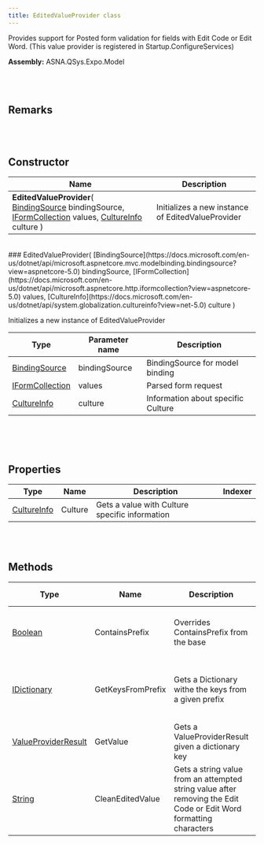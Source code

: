 ```yaml
---
title: EditedValueProvider class
---
```


Provides support for Posted form validation for fields with Edit Code or Edit Word. (This value provider is registered in Startup.ConfigureServices)

**Assembly:** ASNA.QSys.Expo.Model

<br>
<br>

## Remarks

<br>
<br>

## Constructor

| Name |  Description 
| --- | --- 
| **EditedValueProvider**( [BindingSource](https://docs.microsoft.com/en-us/dotnet/api/microsoft.aspnetcore.mvc.modelbinding.bindingsource?view=aspnetcore-5.0) bindingSource, [IFormCollection](https://docs.microsoft.com/en-us/dotnet/api/microsoft.aspnetcore.http.iformcollection?view=aspnetcore-5.0) values, [CultureInfo](https://docs.microsoft.com/en-us/dotnet/api/system.globalization.cultureinfo?view=net-5.0) culture ) | Initializes a new instance of EditedValueProvider

<br>
### EditedValueProvider( [BindingSource](https://docs.microsoft.com/en-us/dotnet/api/microsoft.aspnetcore.mvc.modelbinding.bindingsource?view=aspnetcore-5.0) bindingSource, [IFormCollection](https://docs.microsoft.com/en-us/dotnet/api/microsoft.aspnetcore.http.iformcollection?view=aspnetcore-5.0) values, [CultureInfo](https://docs.microsoft.com/en-us/dotnet/api/system.globalization.cultureinfo?view=net-5.0) culture )

Initializes a new instance of EditedValueProvider

| Type | Parameter name | Description
| --- | --- | ---
| [BindingSource](https://docs.microsoft.com/en-us/dotnet/api/microsoft.aspnetcore.mvc.modelbinding.bindingsource?view=aspnetcore-5.0) | bindingSource | BindingSource for model binding 
| [IFormCollection](https://docs.microsoft.com/en-us/dotnet/api/microsoft.aspnetcore.http.iformcollection?view=aspnetcore-5.0) | values | Parsed form request 
| [CultureInfo](https://docs.microsoft.com/en-us/dotnet/api/system.globalization.cultureinfo?view=net-5.0) | culture | Information about specific Culture 

<br>

<br>
<br>

## Properties

| Type | Name | Description | Indexer
| --- | --- | --- | --- 
| [CultureInfo](https://docs.microsoft.com/en-us/dotnet/api/system.globalization.cultureinfo?view=net-5.0) | Culture | Gets a value with Culture specific information | 

<br>
<br>

## Methods

| Type | Name | Description | Return Description 
| --- | --- | --- | --- 
| [Boolean](https://docs.microsoft.com/en-us/dotnet/api/system.boolean?view=net-5.0) | ContainsPrefix | Overrides ContainsPrefix from the base | true if string contains the given prefix
| [IDictionary](https://docs.microsoft.com/en-us/dotnet/api/system.collections.generic.idictionary-2?view=net-5.0) | GetKeysFromPrefix | Gets a Dictionary withe the keys from a given prefix | A Dictionary with a string key with string elements
| [ValueProviderResult](https://docs.microsoft.com/en-us/dotnet/api/microsoft.aspnetcore.mvc.modelbinding.valueproviderresult?view=aspnetcore-5.0) | GetValue | Gets a ValueProviderResult given a dictionary key | the value provider result
| [String](https://docs.microsoft.com/en-us/dotnet/api/system.string?view=net-5.0) | CleanEditedValue | Gets a string value from an attempted string value after removing the Edit Code or Edit Word formatting characters | the value without formatting symbols

<br>
<br>

